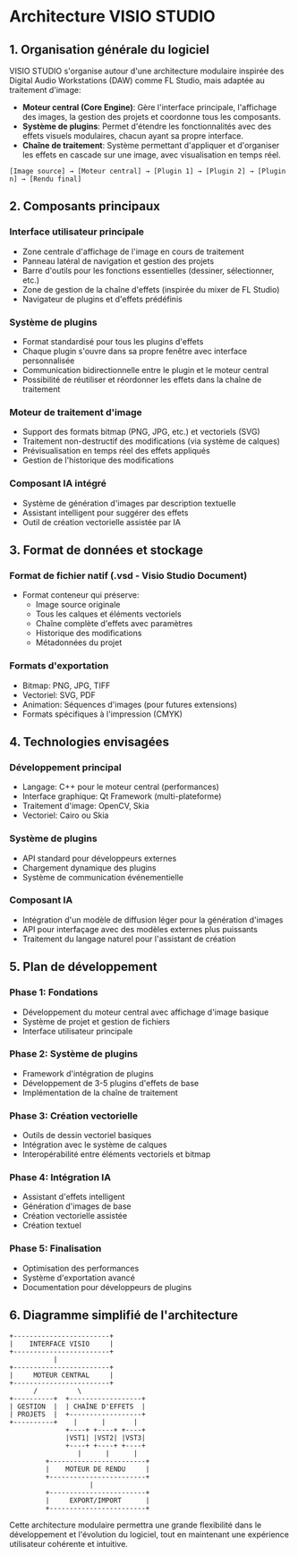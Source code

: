 # Architecture VISIO STUDIO

## 1. Organisation générale du logiciel

VISIO STUDIO s'organise autour d'une architecture modulaire inspirée des Digital Audio Workstations (DAW) comme FL Studio, mais adaptée au traitement d'image:

- **Moteur central (Core Engine)**: Gère l'interface principale, l'affichage des images, la gestion des projets et coordonne tous les composants.
- **Système de plugins**: Permet d'étendre les fonctionnalités avec des effets visuels modulaires, chacun ayant sa propre interface.
- **Chaîne de traitement**: Système permettant d'appliquer et d'organiser les effets en cascade sur une image, avec visualisation en temps réel.

```
[Image source] → [Moteur central] → [Plugin 1] → [Plugin 2] → [Plugin n] → [Rendu final]

```

## 2. Composants principaux

### Interface utilisateur principale

- Zone centrale d'affichage de l'image en cours de traitement
- Panneau latéral de navigation et gestion des projets
- Barre d'outils pour les fonctions essentielles (dessiner, sélectionner, etc.)
- Zone de gestion de la chaîne d'effets (inspirée du mixer de FL Studio)
- Navigateur de plugins et d'effets prédéfinis

### Système de plugins

- Format standardisé pour tous les plugins d'effets
- Chaque plugin s'ouvre dans sa propre fenêtre avec interface personnalisée
- Communication bidirectionnelle entre le plugin et le moteur central
- Possibilité de réutiliser et réordonner les effets dans la chaîne de traitement

### Moteur de traitement d'image

- Support des formats bitmap (PNG, JPG, etc.) et vectoriels (SVG)
- Traitement non-destructif des modifications (via système de calques)
- Prévisualisation en temps réel des effets appliqués
- Gestion de l'historique des modifications

### Composant IA intégré

- Système de génération d'images par description textuelle
- Assistant intelligent pour suggérer des effets
- Outil de création vectorielle assistée par IA

## 3. Format de données et stockage

### Format de fichier natif (.vsd - Visio Studio Document)

- Format conteneur qui préserve:
    - Image source originale
    - Tous les calques et éléments vectoriels
    - Chaîne complète d'effets avec paramètres
    - Historique des modifications
    - Métadonnées du projet

### Formats d'exportation

- Bitmap: PNG, JPG, TIFF
- Vectoriel: SVG, PDF
- Animation: Séquences d'images (pour futures extensions)
- Formats spécifiques à l'impression (CMYK)

## 4. Technologies envisagées

### Développement principal

- Langage: C++ pour le moteur central (performances)
- Interface graphique: Qt Framework (multi-plateforme)
- Traitement d'image: OpenCV, Skia
- Vectoriel: Cairo ou Skia

### Système de plugins

- API standard pour développeurs externes
- Chargement dynamique des plugins
- Système de communication événementielle

### Composant IA

- Intégration d'un modèle de diffusion léger pour la génération d'images
- API pour interfaçage avec des modèles externes plus puissants
- Traitement du langage naturel pour l'assistant de création

## 5. Plan de développement

### Phase 1: Fondations

- Développement du moteur central avec affichage d'image basique
- Système de projet et gestion de fichiers
- Interface utilisateur principale

### Phase 2: Système de plugins

- Framework d'intégration de plugins
- Développement de 3-5 plugins d'effets de base
- Implémentation de la chaîne de traitement

### Phase 3: Création vectorielle

- Outils de dessin vectoriel basiques
- Intégration avec le système de calques
- Interopérabilité entre éléments vectoriels et bitmap

### Phase 4: Intégration IA

- Assistant d'effets intelligent
- Génération d'images de base
- Création vectorielle assistée
- Création textuel

### Phase 5: Finalisation

- Optimisation des performances
- Système d'exportation avancé
- Documentation pour développeurs de plugins

## 6. Diagramme simplifié de l'architecture

```
+------------------------+
|    INTERFACE VISIO     |
+------------------------+
           |
+------------------------+
|     MOTEUR CENTRAL     |
+------------------------+
      /          \
+----------+  +------------------+
| GESTION  |  | CHAÎNE D'EFFETS  |
| PROJETS  |  +------------------+
+----------+    |      |       |
              +----+ +----+ +----+
              |VST1| |VST2| |VST3|
              +----+ +----+ +----+
                 |      |      |
         +------------------------+
         |    MOTEUR DE RENDU     |
         +------------------------+
                    |
         +------------------------+
         |     EXPORT/IMPORT      |
         +------------------------+

```

Cette architecture modulaire permettra une grande flexibilité dans le développement et l'évolution du logiciel, tout en maintenant une expérience utilisateur cohérente et intuitive.